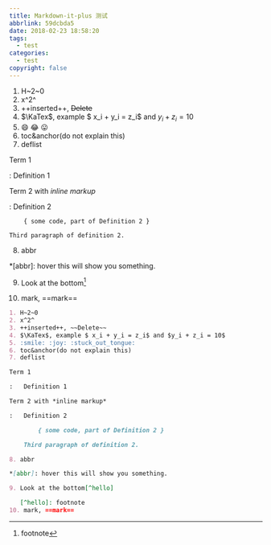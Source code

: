 ```yaml
---
title: Markdown-it-plus 测试
abbrlink: 59dcbda5
date: 2018-02-23 18:58:20
tags:
  - test
categories:
  - test
copyright: false
---
```


1. H~2~0
2. x^2^
3. ++inserted++, ~~Delete~~
4. $\KaTex$, example $ x_i + y_i = z_i$ and $y_i + z_i = 10$
5. :smile: :joy: :stuck_out_tongue:
6. toc&anchor(do not explain this)
7. deflist

Term 1

:   Definition 1

Term 2 with *inline markup*

:   Definition 2

        { some code, part of Definition 2 }

    Third paragraph of definition 2.

8. abbr

*[abbr]: hover this will show you something.

9. Look at the bottom[^hello]

   [^hello]: footnote
10. mark, ==mark==

```md
1. H~2~0
2. x^2^
3. ++inserted++, ~~Delete~~
4. $\KaTex$, example $ x_i + y_i = z_i$ and $y_i + z_i = 10$
5. :smile: :joy: :stuck_out_tongue:
6. toc&anchor(do not explain this)
7. deflist

Term 1

:   Definition 1

Term 2 with *inline markup*

:   Definition 2

        { some code, part of Definition 2 }

    Third paragraph of definition 2.

8. abbr

*[abbr]: hover this will show you something.

9. Look at the bottom[^hello]

   [^hello]: footnote
10. mark, ==mark==
```